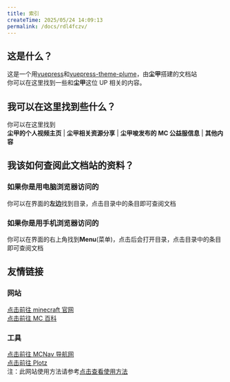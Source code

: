 ```yaml
---
title: 索引
createTime: 2025/05/24 14:09:13
permalink: /docs/rdl4fczv/
---
```


## 这是什么？

这是一个用[vuepress](https://vuepress.vuejs.org/)和[vuepress-theme-plume](https://github.com/pengzhanbo/vuepress-theme-plume)，由**尘甲**搭建的文档站  
你可以在这里找到一些和**尘甲**这位 UP 相关的内容。

## 我可以在这里找到些什么？

你可以在这里找到  
**尘甲的个人视频主页** | **尘甲相关资源分享** | **尘甲唆发布的 MC 公益服信息** | **其他内容**

## 我该如何查阅此文档站的资料？

### 如果你是用电脑浏览器访问的

你可以在界面的**左边**找到目录，点击目录中的条目即可查阅文档

### 如果你是用手机浏览器访问的

你可以在界面的右上角找到**Menu**(菜单)，点击后会打开目录，点击目录中的条目即可查阅文档

## 友情链接

### 网站

[点击前往 minecraft 官网](https://www.minecraft.net/zh-hans)  
[点击前往 MC 百科](https://www.mcmod.cn/)

### 工具

[点击前往 MCNav 导航网](https://www.mcnav.net/)  
[点击前往 Plotz](https://www.plotz.co.uk)  
注：此网站使用方法请参考[点击查看使用方法](https://www.bilibili.com/video/BV1YL4y1E7SB)
